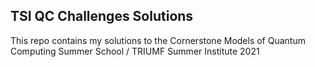 ## TSI QC Challenges Solutions
This repo contains my solutions to the Cornerstone Models of Quantum Computing Summer School / TRIUMF Summer Institute 2021